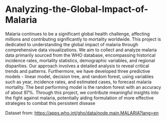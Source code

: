 # Analyzing-the-Global-Impact-of-Malaria

Malaria continues to be a significant global health challenge, affecting millions and contributing significantly to mortality worldwide. This project is dedicated to understanding the global impact of malaria through comprehensive data visualizations. We aim to collect and analyze malaria data primarily sourced from the WHO database, encompassing historical incidence rates, mortality statistics, demographic variables, and regional disparities. Our approach involves a detailed analysis to reveal critical trends and patterns. Furthermore, we have developed three predictive models - linear model, decision tree, and random forest, using variables such as year, incidence rates, and estimated cases, to forecast malaria mortality.  The best performing model is the random forest with an accuracy of about 97%. Through this project, we contribute meaningful insights into the fight against malaria, potentially aiding formulation of more effective strategies to combat this persistent disease

Dataset from:
https://apps.who.int/gho/data/node.main.MALARIA?lang=en
